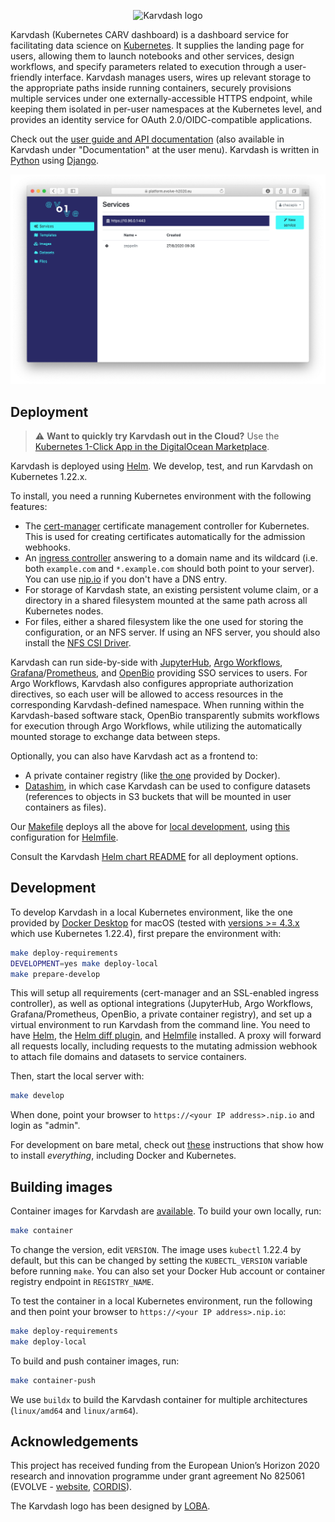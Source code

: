 <p align="center">
  <img src="https://github.com/CARV-ICS-FORTH/karvdash/raw/master/docs/images/karvdash-blue.png" alt="Karvdash logo" width="320">
</p>

Karvdash (Kubernetes CARV dashboard) is a dashboard service for facilitating data science on [Kubernetes](https://kubernetes.io). It supplies the landing page for users, allowing them to launch notebooks and other services, design workflows, and specify parameters related to execution through a user-friendly interface. Karvdash manages users, wires up relevant storage to the appropriate paths inside running containers, securely provisions multiple services under one externally-accessible HTTPS endpoint, while keeping them isolated in per-user namespaces at the Kubernetes level, and provides an identity service for OAuth 2.0/OIDC-compatible applications.

Check out the [user guide and API documentation](https://carv-ics-forth.github.io/karvdash/) (also available in Karvdash under "Documentation" at the user menu). Karvdash is written in [Python](https://www.python.org) using [Django](https://www.djangoproject.com).

![Karvdash services screen](https://github.com/CARV-ICS-FORTH/karvdash/raw/master/docs/images/services-screen.png)

## Deployment

> :warning: **Want to quickly try Karvdash out in the Cloud?** Use the [Kubernetes 1-Click App in the DigitalOcean Marketplace](https://marketplace.digitalocean.com/apps/karvdash?refcode=880f14eedb3a).

Karvdash is deployed using [Helm](https://helm.sh). We develop, test, and run Karvdash on Kubernetes 1.22.x.

To install, you need a running Kubernetes environment with the following features:
* The [cert-manager](https://cert-manager.io) certificate management controller for Kubernetes. This is used for creating certificates automatically for the admission webhooks.
* An [ingress controller](https://kubernetes.github.io/ingress-nginx/) answering to a domain name and its wildcard (i.e. both `example.com` and `*.example.com` should both point to your server). You can use [nip.io](http://nip.io) if you don't have a DNS entry.
* For storage of Karvdash state, an existing persistent volume claim, or a directory in a shared filesystem mounted at the same path across all Kubernetes nodes.
* For files, either a shared filesystem like the one used for storing the configuration, or an NFS server. If using an NFS server, you should also install the [NFS CSI Driver](https://github.com/kubernetes-csi/csi-driver-nfs).

Karvdash can run side-by-side with [JupyterHub](https://jupyter.org/hub), [Argo Workflows](https://argoproj.github.io/workflows), [Grafana](https://grafana.com)/[Prometheus](https://prometheus.io), and [OpenBio](https://github.com/kantale/OpenBio.eu) providing SSO services to users. For Argo Workflows, Karvdash also configures appropriate authorization directives, so each user will be allowed to access resources in the corresponding Karvdash-defined namespace. When running within the Karvdash-based software stack, OpenBio transparently submits workflows for execution through Argo Workflows, while utilizing the automatically mounted storage to exchange data between steps.

Optionally, you can also have Karvdash act as a frontend to:
* A private container registry (like [the one](https://docs.docker.com/registry/) provided by Docker).
* [Datashim](https://github.com/datashim-io/datashim), in which case Karvdash can be used to configure datasets (references to objects in S3 buckets that will be mounted in user containers as files).

Our [Makefile](https://github.com/CARV-ICS-FORTH/karvdash/blob/master/Makefile) deploys all the above for [local development](#Development), using [this](https://github.com/CARV-ICS-FORTH/karvdash/blob/master/helmfile.yaml) configuration for [Helmfile](https://github.com/roboll/helmfile).

Consult the Karvdash [Helm chart README](https://github.com/CARV-ICS-FORTH/karvdash/blob/master/chart/karvdash/README.md) for all deployment options.

## Development

To develop Karvdash in a local Kubernetes environment, like the one provided by [Docker Desktop](https://www.docker.com/products/docker-desktop) for macOS (tested with [versions >= 4.3.x](https://docs.docker.com/docker-for-mac/release-notes/) which use Kubernetes 1.22.4), first prepare the environment with:
```bash
make deploy-requirements
DEVELOPMENT=yes make deploy-local
make prepare-develop
```

This will setup all requirements (cert-manager and an SSL-enabled ingress controller), as well as optional integrations (JupyterHub, Argo Workflows, Grafana/Prometheus, OpenBio, a private container registry), and set up a virtual environment to run Karvdash from the command line. You need to have [Helm](https://helm.sh), the [Helm diff plugin](https://github.com/databus23/helm-diff), and [Helmfile](https://github.com/roboll/helmfile) installed. A proxy will forward all requests locally, including requests to the mutating admission webhook to attach file domains and datasets to service containers.

Then, start the local server with:
```bash
make develop
```

When done, point your browser to `https://<your IP address>.nip.io` and login as "admin".

For development on bare metal, check out [these](https://github.com/CARV-ICS-FORTH/karvdash/blob/master/INSTALL.md) instructions that show how to install *everything*, including Docker and Kubernetes.

## Building images

Container images for Karvdash are [available](https://hub.docker.com/r/carvicsforth/karvdash). To build your own locally, run:
```bash
make container
```

To change the version, edit `VERSION`. The image uses `kubectl` 1.22.4 by default, but this can be changed by setting the `KUBECTL_VERSION` variable before running `make`. You can also set your Docker Hub account or container registry endpoint in `REGISTRY_NAME`.

To test the container in a local Kubernetes environment, run the following and then point your browser to `https://<your IP address>.nip.io`:
```bash
make deploy-requirements
make deploy-local
```

To build and push container images, run:
```bash
make container-push
```

We use `buildx` to build the Karvdash container for multiple architectures (`linux/amd64` and `linux/arm64`).

## Acknowledgements

This project has received funding from the European Union’s Horizon 2020 research and innovation programme under grant agreement No 825061 (EVOLVE - [website](https://www.evolve-h2020.eu), [CORDIS](https://cordis.europa.eu/project/id/825061)).

The Karvdash logo has been designed by [LOBA](https://www.loba.com).

